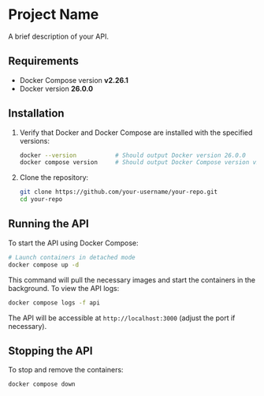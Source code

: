 # Project Name

A brief description of your API.

## Requirements

* Docker Compose version **v2.26.1**
* Docker version **26.0.0**

## Installation

1. Verify that Docker and Docker Compose are installed with the specified versions:

   ```bash
   docker --version           # Should output Docker version 26.0.0
   docker compose version     # Should output Docker Compose version v2.26.1
   ```

2. Clone the repository:

   ```bash
   git clone https://github.com/your-username/your-repo.git
   cd your-repo
   ```

## Running the API

To start the API using Docker Compose:

```bash
# Launch containers in detached mode
docker compose up -d
```

This command will pull the necessary images and start the containers in the background. To view the API logs:

```bash
docker compose logs -f api
```

The API will be accessible at `http://localhost:3000` (adjust the port if necessary).

## Stopping the API

To stop and remove the containers:

```bash
docker compose down
```
